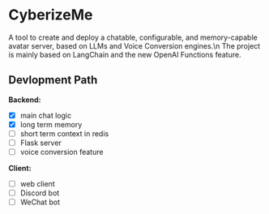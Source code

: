 # CyberizeMe
A tool to create and deploy a chatable, configurable, and memory-capable avatar server, based on LLMs and Voice Conversion engines.\n
The project is mainly based on LangChain and the new OpenAI Functions feature.

## Devlopment Path
**Backend:**
- [x] main chat logic
- [x] long term memory
- [ ] short term context in redis
- [ ] Flask server
- [ ] voice conversion feature

**Client:**
- [ ] web client
- [ ] Discord bot
- [ ] WeChat bot
